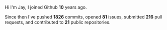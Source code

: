 Hi I'm Jay, I joined Github **10** years ago.

Since then I've pushed **1826** commits, opened **81** issues, submitted **216** pull requests, and contributed to **21** public repositories.
